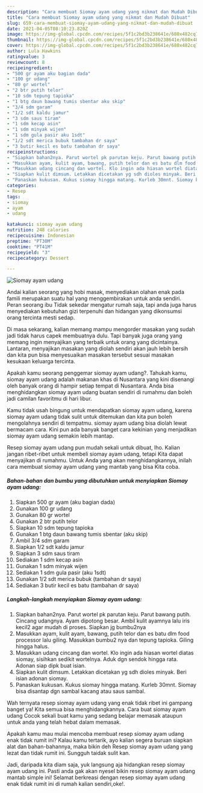 ```yaml
---
description: "Cara membuat Siomay ayam udang yang nikmat dan Mudah Dibuat"
title: "Cara membuat Siomay ayam udang yang nikmat dan Mudah Dibuat"
slug: 659-cara-membuat-siomay-ayam-udang-yang-nikmat-dan-mudah-dibuat
date: 2021-04-05T08:10:23.820Z
image: https://img-global.cpcdn.com/recipes/5f1c2bd3b238641e/680x482cq70/siomay-ayam-udang-foto-resep-utama.jpg
thumbnail: https://img-global.cpcdn.com/recipes/5f1c2bd3b238641e/680x482cq70/siomay-ayam-udang-foto-resep-utama.jpg
cover: https://img-global.cpcdn.com/recipes/5f1c2bd3b238641e/680x482cq70/siomay-ayam-udang-foto-resep-utama.jpg
author: Lula Hawkins
ratingvalue: 3
reviewcount: 8
recipeingredient:
- "500 gr ayam aku bagian dada"
- "100 gr udang"
- "80 gr wortel"
- "2 btr putih telor"
- "10 sdm tepung tapioka"
- "1 btg daun bawang tumis sbentar aku skip"
- "3/4 sdm garam"
- "1/2 sdt kaldu jamur"
- "3 sdm saus tiram"
- "1 sdm kecap asin"
- "1 sdm minyak wijen"
- "1 sdm gula pasir aku 1sdt"
- "1/2 sdt merica bubuk tambahan dr saya"
- "3 butir kecil es batu tambahan dr saya"
recipeinstructions:
- "Siapkan bahan2nya. Parut wortel pk parutan keju. Parut bawang putih. Cincang udangnya. Ayam dipotong besar. Ambil kulit ayamnya lalu iris kecil2 agar mudah di proses. Siapkan jg bumbu2nya"
- "Masukkan ayam, kulit ayam, bawang, putih telor dan es batu dlm food processor lalu giling. Masukkan bumbu2 nya dan tepung tapioka. Giling hingga halus."
- "Masukkan udang cincang dan wortel. Klo ingin ada hiasan wortel diatas siomay, sisihkan sedikit wortelnya. Aduk dgn sendok hingga rata. Adonan siap dipk buat isian."
- "Siapkan kulit dimsum. Letakkan dicetakan yg sdh dioles minyak. Beri isian adonan siomay."
- "Panaskan kukusan. Kukus siomay hingga matang. Kurleb 30mnt. Siomay bisa disantap dgn sambal kacang atau saus sambal."
categories:
- Resep
tags:
- siomay
- ayam
- udang

katakunci: siomay ayam udang 
nutrition: 248 calories
recipecuisine: Indonesian
preptime: "PT30M"
cooktime: "PT41M"
recipeyield: "3"
recipecategory: Dessert

---
```



![Siomay ayam udang](https://img-global.cpcdn.com/recipes/5f1c2bd3b238641e/680x482cq70/siomay-ayam-udang-foto-resep-utama.jpg)

Andai kalian seorang yang hobi masak, menyediakan olahan enak pada famili merupakan suatu hal yang menggembirakan untuk anda sendiri. Peran seorang ibu Tidak sekedar mengatur rumah saja, tapi anda juga harus menyediakan kebutuhan gizi terpenuhi dan hidangan yang dikonsumsi orang tercinta mesti sedap.

Di masa  sekarang, kalian memang mampu mengorder masakan yang sudah jadi tidak harus capek membuatnya dulu. Tapi banyak juga orang yang memang ingin menyajikan yang terbaik untuk orang yang dicintainya. Lantaran, menyajikan masakan yang diolah sendiri akan jauh lebih bersih dan kita pun bisa menyesuaikan masakan tersebut sesuai masakan kesukaan keluarga tercinta. 



Apakah kamu seorang penggemar siomay ayam udang?. Tahukah kamu, siomay ayam udang adalah makanan khas di Nusantara yang kini disenangi oleh banyak orang di hampir setiap tempat di Nusantara. Anda bisa menghidangkan siomay ayam udang buatan sendiri di rumahmu dan boleh jadi camilan favoritmu di hari libur.

Kamu tidak usah bingung untuk mendapatkan siomay ayam udang, karena siomay ayam udang tidak sulit untuk ditemukan dan kita pun boleh mengolahnya sendiri di tempatmu. siomay ayam udang bisa diolah lewat bermacam cara. Kini pun ada banyak banget cara kekinian yang menjadikan siomay ayam udang semakin lebih mantap.

Resep siomay ayam udang pun mudah sekali untuk dibuat, lho. Kalian jangan ribet-ribet untuk membeli siomay ayam udang, tetapi Kita dapat menyajikan di rumahmu. Untuk Anda yang akan menghidangkannya, inilah cara membuat siomay ayam udang yang mantab yang bisa Kita coba.

<!--inarticleads1-->

##### Bahan-bahan dan bumbu yang dibutuhkan untuk menyiapkan Siomay ayam udang:

1. Siapkan 500 gr ayam (aku bagian dada)
1. Gunakan 100 gr udang
1. Gunakan 80 gr wortel
1. Gunakan 2 btr putih telor
1. Siapkan 10 sdm tepung tapioka
1. Gunakan 1 btg daun bawang tumis sbentar (aku skip)
1. Ambil 3/4 sdm garam
1. Siapkan 1/2 sdt kaldu jamur
1. Siapkan 3 sdm saus tiram
1. Sediakan 1 sdm kecap asin
1. Gunakan 1 sdm minyak wijen
1. Sediakan 1 sdm gula pasir (aku 1sdt)
1. Gunakan 1/2 sdt merica bubuk (tambahan dr saya)
1. Sediakan 3 butir kecil es batu (tambahan dr saya)




<!--inarticleads2-->

##### Langkah-langkah menyiapkan Siomay ayam udang:

1. Siapkan bahan2nya. Parut wortel pk parutan keju. Parut bawang putih. Cincang udangnya. Ayam dipotong besar. Ambil kulit ayamnya lalu iris kecil2 agar mudah di proses. Siapkan jg bumbu2nya
1. Masukkan ayam, kulit ayam, bawang, putih telor dan es batu dlm food processor lalu giling. Masukkan bumbu2 nya dan tepung tapioka. Giling hingga halus.
1. Masukkan udang cincang dan wortel. Klo ingin ada hiasan wortel diatas siomay, sisihkan sedikit wortelnya. Aduk dgn sendok hingga rata. Adonan siap dipk buat isian.
1. Siapkan kulit dimsum. Letakkan dicetakan yg sdh dioles minyak. Beri isian adonan siomay.
1. Panaskan kukusan. Kukus siomay hingga matang. Kurleb 30mnt. Siomay bisa disantap dgn sambal kacang atau saus sambal.




Wah ternyata resep siomay ayam udang yang enak tidak ribet ini gampang banget ya! Kita semua bisa menghidangkannya. Cara buat siomay ayam udang Cocok sekali buat kamu yang sedang belajar memasak ataupun untuk anda yang telah hebat dalam memasak.

Apakah kamu mau mulai mencoba membuat resep siomay ayam udang enak tidak rumit ini? Kalau kamu tertarik, ayo kalian segera buruan siapkan alat dan bahan-bahannya, maka bikin deh Resep siomay ayam udang yang lezat dan tidak rumit ini. Sungguh taidak sulit kan. 

Jadi, daripada kita diam saja, yuk langsung aja hidangkan resep siomay ayam udang ini. Pasti anda gak akan nyesel bikin resep siomay ayam udang mantab simple ini! Selamat berkreasi dengan resep siomay ayam udang enak tidak rumit ini di rumah kalian sendiri,oke!.

